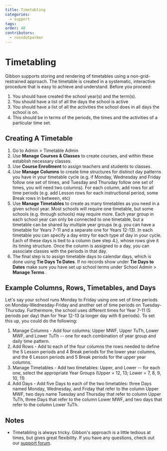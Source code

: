```yaml
---
title: Timetabling
categories:
  - support
tags: 
order: 40
contributors:
  - rossdotparker
---
```

# Timetabling

Gibbon supports storing and rendering of timetables using a non-grid-restrained approach. The timetable is created in a systematic, interactive procedure that is easy to achieve and understand. Before you proceed:

1.  You should have created the school year(s) and the term(s).
2.  You should have a list of all the days the school is active
3.  You should have a list of all the activities the school does in all days the school is on.
4.  This should be in terms of the periods, the times and the activities of a particular time set.

## Creating A Timetable

1.  Go to Admin > Timetable Admin
2.  Use **Manage Courses & Classes** to create courses, and within these establish necessary classes.
3.  Use **Course Enrollment** to assign teachers and students to classes.
4.  Use **Manage Columns** to create time structures for distinct day patterns you have in your timetable cycle (e.g. if Monday, Wednesday and Friday follow one set of times, and Tuesday and Thursday follow one set of times, you will need two columns). For each column, add rows for all time periods (e.g. add Lesson rows for each instructional period, some Break rows in between, etc)
5.  Use **Manage Timetables** to create as many timetables as you need in a given school year. Most schools will require one timetable, but some schools (e.g. through schools) may require more. Each year group in each school year can only be connected to one timetable, but a timetable can be shared by multiple year groups (e.g. you can have a timetable for Years 7-11 and a separate one for Years 12-13). In each timetable you can specify a day entry for each type of day in your cycle. Each of these days is tied to a column (see step 4.), whose rows give it its timing structure. Once the column is assigned to a day, you can associate classes with the periods in that day.
6.  The final step is to assign timetable days to calendar days, which is done using **Tie Days To Dates**. If no records show under **Tie Days to Dates** make sure you have set up school terms under School Admin > **Manage Terms** .

## Example Columns, Rows, Timetables, and Days

Let's say your school runs Monday to Friday using one set of time periods on Monday-Wednesday-Friday and another set of time periods on Tuesday-Thursday. Furthermore, the school uses different times for Year 7-11 (5 periods per day) than for Year 12-13 (a longer day with 6 periods). To set this up, you could do the following:

1.  Manage Columns - Add four columns: Upper MWF, Upper TuTh, Lower MWF, and Lower TuTh -- one for each combination of year group and daily time pattern.
2.  Add Rows - Add to each of the four columns the rows needed to define the 5 Lesson periods and 4 Break periods for the lower year columns, and the 6 Lesson periods and 5 Break periods for the upper year columns.
3.  Manage Timetables - Add two timetables: Upper, and Lower -- for each one, select the appropriate Year Groups (Upper = 12, 13; Lower = 7, 8, 9, 10, 11)
4.  Add Days - Add five Days to each of the two timetables: three Days named Monday, Wednesday, and Friday that refer to the column Upper MWF, two days name Tuesday and Thursday that refer to column Upper TuTh, three Days that refer to the column Lower MWF, and two days that refer to the column Lower TuTh.

## Notes

*   Timetabling is always tricky. Gibbon's approach is a little tedious at times, but gives great flexibility. If you have any questions, check out our [support forum](https://ask.gibbonedu.org).
